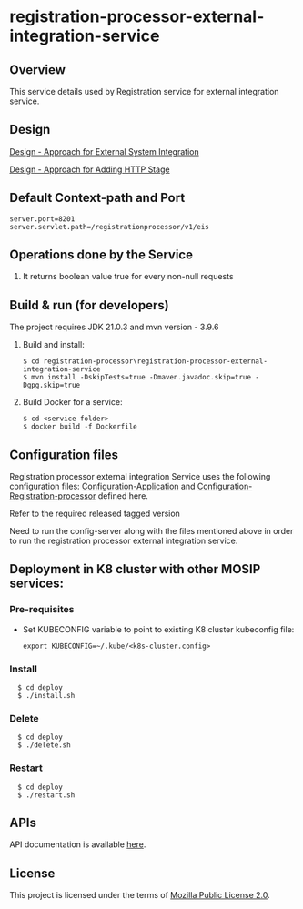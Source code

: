 # registration-processor-external-integration-service

## Overview
This service details used by Registration service for external integration service.

## Design
[Design - Approach for External System Integration](https://github.com/mosip/registration/blob/master/design/registration-processor/Approach_for_external_system_integration.md)

[Design - Approach for Adding HTTP Stage](https://github.com/mosip/registration/blob/master/design/registration-processor/Approach_for_http_integration.md)

## Default Context-path and Port
```
server.port=8201
server.servlet.path=/registrationprocessor/v1/eis
```

## Operations done by the Service
1. It returns boolean value true for every non-null requests

## Build & run (for developers)
The project requires JDK 21.0.3
and mvn version - 3.9.6

1. Build and install:
    ```
    $ cd registration-processor\registration-processor-external-integration-service
    $ mvn install -DskipTests=true -Dmaven.javadoc.skip=true -Dgpg.skip=true
    ```
2. Build Docker for a service:
    ```
    $ cd <service folder>
    $ docker build -f Dockerfile
    ```

## Configuration files
Registration processor external integration Service uses the following configuration files:
[Configuration-Application](https://github.com/mosip/mosip-config/blob/master/application-default.properties) and
[Configuration-Registration-processor](https://github.com/mosip/mosip-config/blob/master/registration-processor-default.properties) defined here.

Refer to the required released tagged version

Need to run the config-server along with the files mentioned above in order to run the registration processor external integration service.

## Deployment in K8 cluster with other MOSIP services:
### Pre-requisites
* Set KUBECONFIG variable to point to existing K8 cluster kubeconfig file:
    ```
    export KUBECONFIG=~/.kube/<k8s-cluster.config>
    ```
### Install
  ```
    $ cd deploy
    $ ./install.sh
   ```
### Delete
  ```
    $ cd deploy
    $ ./delete.sh
   ```
### Restart
  ```
    $ cd deploy
    $ ./restart.sh
   ```

## APIs
API documentation is available [here](https://mosip.github.io/documentation/).

## License
This project is licensed under the terms of [Mozilla Public License 2.0](https://github.com/mosip/mosip-ref-impl/blob/master/LICENSE).